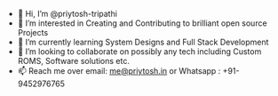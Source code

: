 - 👋 Hi, I’m @priytosh-tripathi
- 👀 I’m interested in Creating and Contributing to brilliant open source Projects
- 🌱 I’m currently learning System Designs and Full Stack Development
- 💞️ I’m looking to collaborate on possibly any tech including Custom ROMS, Software solutions etc.
- 📫 Reach me over email: me@priytosh.in or Whatsapp : +91-9452976765

<!---
priytosh-tripathi/priytosh-tripathi is a ✨ special ✨ repository because its `README.md` (this file) appears on your GitHub profile.
You can click the Preview link to take a look at your changes.
--->
